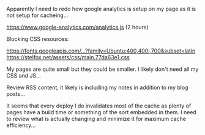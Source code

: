 Apparently I need to redo how google analytics is setup on my page as it is not
setup for cacheing...

https://www.google-analytics.com/analytics.js (2 hours)

Blocking CSS resources:

https://fonts.googleapis.com/…?family=Ubuntu:400,400i,700&subset=latin
https://stelfox.net/assets/css/main.77da63e1.css

My pages are quite small but they could be smaller. I likely don't need all my
CSS and JS...

Review RSS content, it likely is including my notes in addition to my blog
posts...

It seems that every deploy I do invalidates most of the cache as plenty of
pages have a build time or something of the sort embedded in them. I need to
review what is actually changing and minimize it for maximum cache
efficiency...

